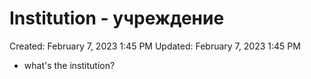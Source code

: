 # Institution - учреждение

Created: February 7, 2023 1:45 PM
Updated: February 7, 2023 1:45 PM

- what's the institution?